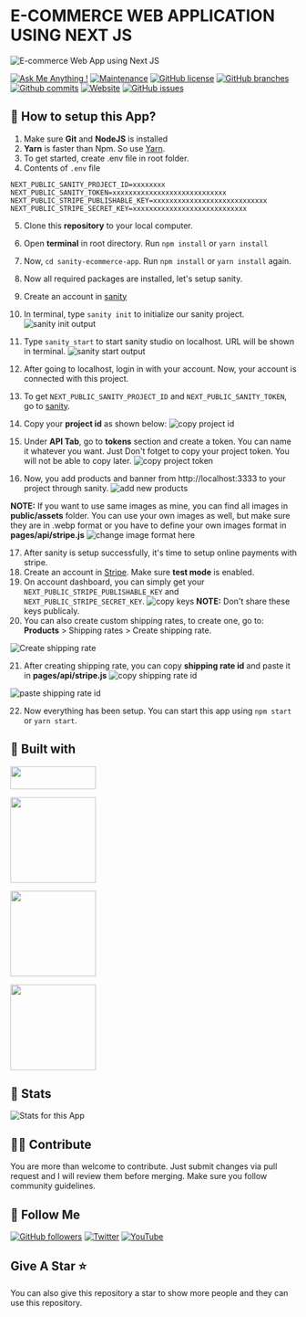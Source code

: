 # E-COMMERCE WEB APPLICATION USING NEXT JS

![E-commerce Web App using Next JS](https://user-images.githubusercontent.com/71302066/174431664-59ee8d85-ed57-4e74-a002-f3fe2d166966.png)

[![Ask Me Anything !](https://img.shields.io/badge/Ask%20me-anything-1abc9c.svg)](https://github.com/Technical-Shubham-tech)
[![Maintenance](https://img.shields.io/badge/Maintained%3F-yes-green.svg)](https://github.com/Technical-Shubham-tech/ecommerce-app/commits/main)
[![GitHub license](https://img.shields.io/github/license/Technical-Shubham-tech/ecommerce-app)](https://github.com/Technical-Shubham-tech/ecommerce-app/blob/main/LICENSE.md)
[![GitHub branches](https://badgen.net/github/branches/Technical-Shubham-tech/ecommerce-app/)](https://github.com/Technical-Shubham-tech/ecommerce-app/branches)
[![Github commits](https://badgen.net/github/commits/Technical-Shubham-tech/ecommerce-app/main)](https://github.com/Technical-Shubham-tech/ecommerce-app/commits/)
[![Website](https://img.shields.io/website-up-down-green-red/http/shields.io.svg)](https://ecommerce-app-next.vercel.app/)
[![GitHub issues](https://img.shields.io/github/issues/Technical-Shubham-tech/ecommerce-app)](https://github.com/Technical-Shubham-tech/ecommerce-app/issues)

## 📌 How to setup this App?

1. Make sure **Git** and **NodeJS** is installed
2. **Yarn** is faster than Npm. So use [Yarn](https://classic.yarnpkg.com/lang/en/docs/install/).
3. To get started, create .env file in root folder.
4. Contents of `.env` file

```
NEXT_PUBLIC_SANITY_PROJECT_ID=xxxxxxxx
NEXT_PUBLIC_SANITY_TOKEN=xxxxxxxxxxxxxxxxxxxxxxxxxxxx
NEXT_PUBLIC_STRIPE_PUBLISHABLE_KEY=xxxxxxxxxxxxxxxxxxxxxxxxxxxx
NEXT_PUBLIC_STRIPE_SECRET_KEY=xxxxxxxxxxxxxxxxxxxxxxxxxxxx
```

5. Clone this **repository** to your local computer.
6. Open **terminal** in root directory. Run `npm install` or `yarn install`
7. Now, `cd sanity-ecommerce-app`. Run `npm install` or `yarn install` again.
8. Now all required packages are installed, let's setup sanity.
9. Create an account in [sanity](https://www.sanity.io/)
10. In terminal, type `sanity init` to initialize our sanity project.
    ![sanity init output](https://user-images.githubusercontent.com/71302066/174443245-5508b29d-07e9-4078-b335-d014ab838831.png)

11. Type `sanity start` to start sanity studio on localhost. URL will be shown in terminal.
    ![sanity start output](https://user-images.githubusercontent.com/71302066/174443446-7f470faf-d256-4b37-807d-354a223bc715.png)
12. After going to localhost, login in with your account. Now, your account is connected with this project.
13. To get `NEXT_PUBLIC_SANITY_PROJECT_ID` and `NEXT_PUBLIC_SANITY_TOKEN`, go to [sanity](https://www.sanity.io).
14. Copy your **project id** as shown below:
    ![copy project id](https://user-images.githubusercontent.com/71302066/174444494-5388b489-ebc2-4f0f-ac16-9b0b539a0ece.png)

15. Under **API Tab**, go to **tokens** section and create a token. You can name it whatever you want. Just Don't fotget
    to copy your project token. You will not be able to copy later.
    ![copy project token](https://user-images.githubusercontent.com/71302066/174444200-2c1b7b2c-32e2-4821-9078-d17f046839ce.png)

16. Now, you add products and banner from http://localhost:3333 to your project through sanity.
    ![add new products](https://user-images.githubusercontent.com/71302066/174444767-78dee70d-941c-4cc5-951d-c8adc09eedf6.png)

**NOTE:** If you want to use same images as mine, you can find all images in **public/assets** folder. You can use your own images as well, but make sure they are in .webp format or you have to define your own images format in **pages/api/stripe.js**
![change image format here](https://user-images.githubusercontent.com/71302066/174445034-2e279b6a-04eb-4003-841a-8aa9dd3566bf.png)

17. After sanity is setup successfully, it's time to setup online payments with stripe.
18. Create an account in [Stripe](https://stripe.com). Make sure **test mode** is enabled.
19. On account dashboard, you can simply get your `NEXT_PUBLIC_STRIPE_PUBLISHABLE_KEY` and `NEXT_PUBLIC_STRIPE_SECRET_KEY`.
    ![copy keys](https://user-images.githubusercontent.com/71302066/174445248-cce52da0-e172-433b-906f-88399750f93c.png)
    **NOTE:** Don't share these keys publicaly.
20. You can also create custom shipping rates, to create one, go to: **Products** > Shipping rates > Create shipping rate.

![Create shipping rate](https://user-images.githubusercontent.com/71302066/174445465-bc16148a-8c07-4a3e-9599-3ac6336867d7.png)

21. After creating shipping rate, you can copy **shipping rate id** and paste it in **pages/api/stripe.js**
    ![copy shipping rate id](https://user-images.githubusercontent.com/71302066/174445681-f7a4b6a8-2dc5-43b3-9a21-096ec71a39e3.png)

![paste shipping rate id](https://user-images.githubusercontent.com/71302066/174445828-1eeb8b09-d409-4f9a-b698-d199f1299cd1.png)

22. Now everything has been setup. You can start this app using `npm start` or `yarn start`.

## 📃 Built with

[<img src="https://img.shields.io/badge/JavaScript-323330?style=for-the-badge&logo=javascript&logoColor=F7DF1E" width="150" height="40" />](https://www.javascript.com/)

[<img src="https://img.shields.io/badge/React-20232A?style=for-the-badge&logo=react&logoColor=61DAFB" width="150" />](https://reactjs.org/)

[<img src="https://img.shields.io/badge/next.js-000000?style=for-the-badge&logo=nextdotjs&logoColor=white" width="150" />](https://nextjs.org/)

[<img src="https://img.shields.io/badge/Stripe-626CD9?style=for-the-badge&logo=Stripe&logoColor=white" width="150" />](https://stripe.com/)

## 🔧 Stats

![Stats for this App](https://user-images.githubusercontent.com/71302066/174447557-438e3ae9-241e-451c-91fa-a1e6d795d036.svg)

## 🙌🏼 Contribute

You are more than welcome to contribute. Just submit changes via pull request and I will review them before merging. Make sure you follow community guidelines.

## 🚀 Follow Me

[![GitHub followers](https://img.shields.io/github/followers/Technical-Shubham-tech?style=social&label=Follow&maxAge=2592000)](https://github.com/Technical-Shubham-tech)
[![Twitter](https://img.shields.io/twitter/url?style=social&url=https%3A%2F%2Ftwitter.com%2FTechnicalShubam)](https://twitter.com/intent/tweet?text=Wow:&url=https%3A%2F%2Fgithub.com%2FTechnical-Shubham-tech%2Fmedical-chat-app)
[![YouTube](https://img.shields.io/badge/YouTube-FF0000?style=for-the-badge&logo=youtube&logoColor=white)](https://www.youtube.com/channel/UCNAz_hUVBG2ZUN8TVm0bmYw)

## Give A Star ⭐

You can also give this repository a star to show more people and they can use this repository.
